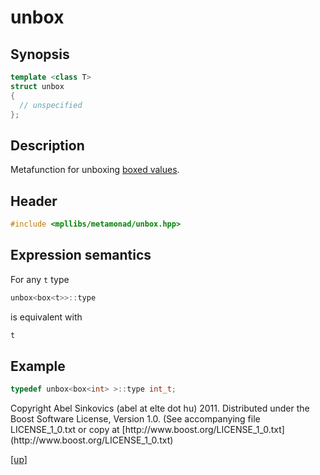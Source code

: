 # unbox

## Synopsis

```cpp
template <class T>
struct unbox
{
  // unspecified
};
```

## Description

Metafunction for unboxing [boxed values](box.html).

## Header

```cpp
#include <mpllibs/metamonad/unbox.hpp>
```

## Expression semantics

For any `t` type

```cpp
unbox<box<t>>::type
```

is equivalent with

```cpp
t
```

## Example

```cpp
typedef unbox<box<int> >::type int_t;
```

<p class="copyright">
Copyright Abel Sinkovics (abel at elte dot hu) 2011.
Distributed under the Boost Software License, Version 1.0.
(See accompanying file LICENSE_1_0.txt or copy at
[http://www.boost.org/LICENSE_1_0.txt](http://www.boost.org/LICENSE_1_0.txt)
</p>

[[up]](reference.html)



